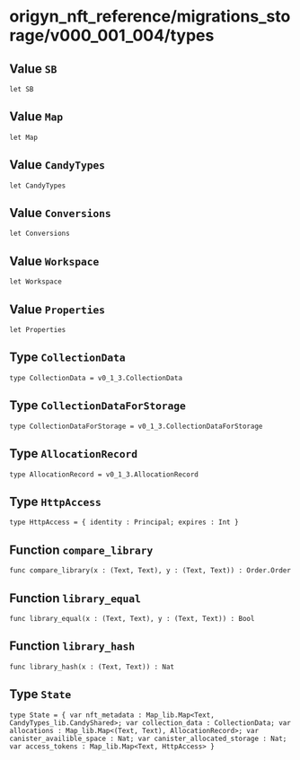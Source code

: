 # origyn_nft_reference/migrations_storage/v000_001_004/types

## Value `SB`
``` motoko no-repl
let SB
```


## Value `Map`
``` motoko no-repl
let Map
```


## Value `CandyTypes`
``` motoko no-repl
let CandyTypes
```


## Value `Conversions`
``` motoko no-repl
let Conversions
```


## Value `Workspace`
``` motoko no-repl
let Workspace
```


## Value `Properties`
``` motoko no-repl
let Properties
```


## Type `CollectionData`
``` motoko no-repl
type CollectionData = v0_1_3.CollectionData
```


## Type `CollectionDataForStorage`
``` motoko no-repl
type CollectionDataForStorage = v0_1_3.CollectionDataForStorage
```


## Type `AllocationRecord`
``` motoko no-repl
type AllocationRecord = v0_1_3.AllocationRecord
```


## Type `HttpAccess`
``` motoko no-repl
type HttpAccess = { identity : Principal; expires : Int }
```


## Function `compare_library`
``` motoko no-repl
func compare_library(x : (Text, Text), y : (Text, Text)) : Order.Order
```


## Function `library_equal`
``` motoko no-repl
func library_equal(x : (Text, Text), y : (Text, Text)) : Bool
```


## Function `library_hash`
``` motoko no-repl
func library_hash(x : (Text, Text)) : Nat
```


## Type `State`
``` motoko no-repl
type State = { var nft_metadata : Map_lib.Map<Text, CandyTypes_lib.CandyShared>; var collection_data : CollectionData; var allocations : Map_lib.Map<(Text, Text), AllocationRecord>; var canister_availible_space : Nat; var canister_allocated_storage : Nat; var access_tokens : Map_lib.Map<Text, HttpAccess> }
```

